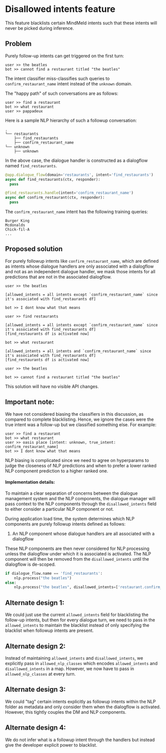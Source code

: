 # Disallowed intents feature

This feature blacklists certain MindMeld intents such that these intents will never be picked during
inference.

## Problem

Purely follow-up intents can get triggered on the first turn:

```
user >> the beatles
bot >> cannot find a restaurant titled "the beatles"
```
The intent classifier miss-classifies such queries to `confirm_restaurant_name` intent instead
of the `unknown` domain.


The "happy path" of such conversations are as follows:

```
user >> find a restaurant
bot >> what restaurant
user >> pappadeux
```

Here is a sample NLP hierarchy of such a followup conversation:

```
.
└── restaurants
    ├── find_restaurants
    ├── confirm_restaurant_name
└── unknown
    ├── unknown
```

In the above case, the dialogue handler is constructed as a dialogflow named `find_restaurants`.

```python
@app.dialogue_flow(domain='restaurants', intent='find_restaurants')
async def find_restaurants(ctx, responder):
  pass

@find_restaurants.handle(intent='confirm_restaurant_name')
async def confirm_restaurant(ctx, responder):
  pass
```

The `confirm_restaurant_name` intent has the following training queries:
```
Burger King
Mcdonalds
Chick-fil-A
...
```

## Proposed solution

For purely followup intents like `confirm_restaurant_name`, which are defined as intents whose dialogue handlers are
only associated with a dialogflow and not as an independent dialogue handler, we mask those intents for all predictions
that are not in the associated dialogflow.

```
user >> the beatles

[allowed_intents = all intents except `confirm_restaurant_name` since it's associated with find_restaurants df]

bot >> I dont know what that means

user >> find restaurants

[allowed_intents = all intents except `confirm_restaurant_name` since it's associated with find_restaurants df]
[find_restaurants df is activated now]

bot >> what restaurant

[allowed_intents = all intents and `confirm_restaurant_name` since it's associated with find_restaurants df]
[find_restaurants df is activated now]

user >> the beatles

bot >> cannot find a restaurant titled "the beatles"
```

This solution will have no visible API changes.

## Important note:

We have not considered biasing the classifiers in this discussion, as compared to complete blacklisting. Hence, we ignore
the cases were the true intent was a follow-up but we classified something else. For example:

```
user >> find a restaurant
bot >> what restaurant
user >> oasis place [intent: unknown, true_intent: confirm_restaurant_name]
bot >> I dont know what that means
```

NLP biasing is complicated since we need to agree on hyperparams to judge the closeness of NLP predictions and when
to prefer a lower ranked NLP component prediction to a higher ranked one.


#### Implementation details:

To maintain a clear separation of concerns between the dialogue management system and the NLP components,
the dialogue manager will pass context to the NLP components through the `disallowed_intents` field to either
consider a particular NLP component or not.

During application load time, the system determines which NLP components are purely followup intents defined
as follows:
1. An NLP component whose dialogue handlers are all associated with a dialogflow

These NLP components are then never considered for NLP processing unless the dialogflow under which it
is associated is activated. The NLP component will then be removed from the `disallowed_intents` until
the dialogflow is de-scoped.

```python
if dialogue_flow.name == 'find_restaurants':
    nlp.process("the beatles")
else:
    nlp.process("the beatles", disallowed_intents=['restaurant.confirm_restaurant_name'])
```

## Alternate design 1:

We could just use the current `allowed_intents` field for blacklisting the follow-up intents, but then
for every dialogue turn, we need to pass in the `allowed_intents` to maintain the blacklist instead of
only specifying the blacklist when followup intents are present.

## Alternate design 2:

Instead of maintaining `allowed_intents` and `disallowed_intents`, we explicitly pass in `allowed_nlp_classes`
which encodes `allowed_intents` and `disallowed_intents` in a map. However, we now have to pass in `allowed_nlp_classes`
at every turn.

## Alternate design 3:

We could "tag" certain intents explicitly as followup intents within the NLP folder as metadata and only consider them
when the dialogflow is activated. However, this tightly couples the DM and NLP components.


## Alternate design 4:

We do not infer what is a followup intent through the handlers but instead give the developer explicit power to
blacklist.
